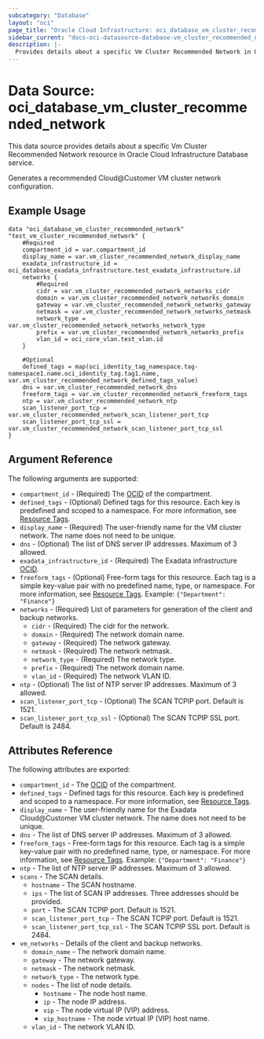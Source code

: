 ```yaml
---
subcategory: "Database"
layout: "oci"
page_title: "Oracle Cloud Infrastructure: oci_database_vm_cluster_recommended_network"
sidebar_current: "docs-oci-datasource-database-vm_cluster_recommended_network"
description: |-
  Provides details about a specific Vm Cluster Recommended Network in Oracle Cloud Infrastructure Database service
---
```


# Data Source: oci_database_vm_cluster_recommended_network
This data source provides details about a specific Vm Cluster Recommended Network resource in Oracle Cloud Infrastructure Database service.

Generates a recommended Cloud@Customer VM cluster network configuration.


## Example Usage

```hcl
data "oci_database_vm_cluster_recommended_network" "test_vm_cluster_recommended_network" {
	#Required
	compartment_id = var.compartment_id
	display_name = var.vm_cluster_recommended_network_display_name
	exadata_infrastructure_id = oci_database_exadata_infrastructure.test_exadata_infrastructure.id
	networks {
		#Required
		cidr = var.vm_cluster_recommended_network_networks_cidr
		domain = var.vm_cluster_recommended_network_networks_domain
		gateway = var.vm_cluster_recommended_network_networks_gateway
		netmask = var.vm_cluster_recommended_network_networks_netmask
		network_type = var.vm_cluster_recommended_network_networks_network_type
		prefix = var.vm_cluster_recommended_network_networks_prefix
		vlan_id = oci_core_vlan.test_vlan.id
	}

	#Optional
	defined_tags = map(oci_identity_tag_namespace.tag-namespace1.name.oci_identity_tag.tag1.name, var.vm_cluster_recommended_network_defined_tags_value)
	dns = var.vm_cluster_recommended_network_dns
	freeform_tags = var.vm_cluster_recommended_network_freeform_tags
	ntp = var.vm_cluster_recommended_network_ntp
	scan_listener_port_tcp = var.vm_cluster_recommended_network_scan_listener_port_tcp
	scan_listener_port_tcp_ssl = var.vm_cluster_recommended_network_scan_listener_port_tcp_ssl
}
```

## Argument Reference

The following arguments are supported:

* `compartment_id` - (Required) The [OCID](https://docs.cloud.oracle.com/iaas/Content/General/Concepts/identifiers.htm) of the compartment.
* `defined_tags` - (Optional) Defined tags for this resource. Each key is predefined and scoped to a namespace. For more information, see [Resource Tags](https://docs.cloud.oracle.com/iaas/Content/General/Concepts/resourcetags.htm). 
* `display_name` - (Required) The user-friendly name for the VM cluster network. The name does not need to be unique.
* `dns` - (Optional) The list of DNS server IP addresses. Maximum of 3 allowed.
* `exadata_infrastructure_id` - (Required) The Exadata infrastructure [OCID](https://docs.cloud.oracle.com/iaas/Content/General/Concepts/identifiers.htm).
* `freeform_tags` - (Optional) Free-form tags for this resource. Each tag is a simple key-value pair with no predefined name, type, or namespace. For more information, see [Resource Tags](https://docs.cloud.oracle.com/iaas/Content/General/Concepts/resourcetags.htm).  Example: `{"Department": "Finance"}` 
* `networks` - (Required) List of parameters for generation of the client and backup networks.
	* `cidr` - (Required) The cidr for the network.
	* `domain` - (Required) The network domain name.
	* `gateway` - (Required) The network gateway.
	* `netmask` - (Required) The network netmask.
	* `network_type` - (Required) The network type.
	* `prefix` - (Required) The network domain name.
	* `vlan_id` - (Required) The network VLAN ID.
* `ntp` - (Optional) The list of NTP server IP addresses. Maximum of 3 allowed.
* `scan_listener_port_tcp` - (Optional) The SCAN TCPIP port. Default is 1521.
* `scan_listener_port_tcp_ssl` - (Optional) The SCAN TCPIP SSL port. Default is 2484.


## Attributes Reference

The following attributes are exported:

* `compartment_id` - The [OCID](https://docs.cloud.oracle.com/iaas/Content/General/Concepts/identifiers.htm) of the compartment.
* `defined_tags` - Defined tags for this resource. Each key is predefined and scoped to a namespace. For more information, see [Resource Tags](https://docs.cloud.oracle.com/iaas/Content/General/Concepts/resourcetags.htm). 
* `display_name` - The user-friendly name for the Exadata Cloud@Customer VM cluster network. The name does not need to be unique.
* `dns` - The list of DNS server IP addresses. Maximum of 3 allowed.
* `freeform_tags` - Free-form tags for this resource. Each tag is a simple key-value pair with no predefined name, type, or namespace. For more information, see [Resource Tags](https://docs.cloud.oracle.com/iaas/Content/General/Concepts/resourcetags.htm).  Example: `{"Department": "Finance"}` 
* `ntp` - The list of NTP server IP addresses. Maximum of 3 allowed.
* `scans` - The SCAN details.
	* `hostname` - The SCAN hostname.
	* `ips` - The list of SCAN IP addresses. Three addresses should be provided.
	* `port` - The SCAN TCPIP port. Default is 1521.
	* `scan_listener_port_tcp` - The SCAN TCPIP port. Default is 1521.
	* `scan_listener_port_tcp_ssl` - The SCAN TCPIP SSL port. Default is 2484.
* `vm_networks` - Details of the client and backup networks.
	* `domain_name` - The network domain name.
	* `gateway` - The network gateway.
	* `netmask` - The network netmask.
	* `network_type` - The network type.
	* `nodes` - The list of node details.
		* `hostname` - The node host name.
		* `ip` - The node IP address.
		* `vip` - The node virtual IP (VIP) address.
		* `vip_hostname` - The node virtual IP (VIP) host name.
	* `vlan_id` - The network VLAN ID.

